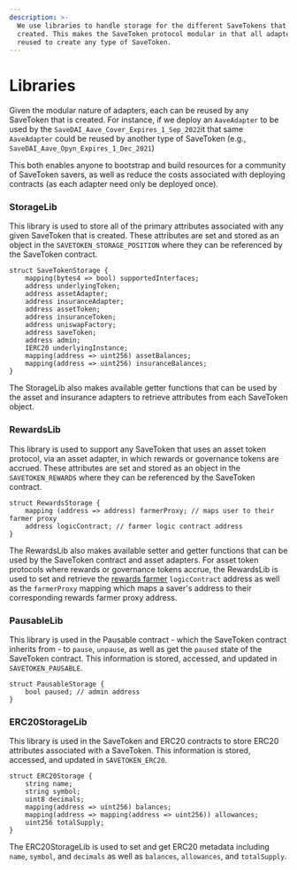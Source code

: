 ```yaml
---
description: >-
  We use libraries to handle storage for the different SaveTokens that are
  created. This makes the SaveToken protocol modular in that all adapters can be
  reused to create any type of SaveToken.
---
```


# Libraries

Given the modular nature of adapters, each can be reused by any SaveToken that is created. For instance, if we deploy an `AaveAdapter` to be used by the `SaveDAI_Aave_Cover_Expires_1_Sep_2022`it that same `AaveAdapter` could be reused by another type of SaveToken \(e.g., `SaveDAI_Aave_Opyn_Expires_1_Dec_2021`\) 

This both enables anyone to bootstrap and build resources for a community of SaveToken savers, as well as reduce the costs associated with deploying contracts \(as each adapter need only be deployed once\).

### StorageLib

This library is used to store all of the primary attributes associated with any given SaveToken that is created. These attributes are set and stored as an object in the `SAVETOKEN_STORAGE_POSITION` where they can be referenced by the SaveToken contract.

```text
struct SaveTokenStorage {
    mapping(bytes4 => bool) supportedInterfaces;
    address underlyingToken;
    address assetAdapter;
    address insuranceAdapter;
    address assetToken;
    address insuranceToken;
    address uniswapFactory;
    address saveToken;
    address admin;
    IERC20 underlyingInstance;
    mapping(address => uint256) assetBalances;
    mapping(address => uint256) insuranceBalances;
}
```

The StorageLib also makes available getter functions that can be used by the asset and insurance adapters to retrieve attributes from each SaveToken object.

### RewardsLib

This library is used to support any SaveToken that uses an asset token protocol, via an asset adapter, in which rewards or governance tokens are accrued. These attributes are set and stored as an object in the `SAVETOKEN_REWARDS`  where they can be referenced by the SaveToken contract.

```text
struct RewardsStorage {
    mapping (address => address) farmerProxy; // maps user to their farmer proxy
    address logicContract; // farmer logic contract address
}
```

The RewardsLib also makes available setter and getter functions that can be used by the SaveToken contract and asset adapters. For asset token protocols where rewards or governance tokens accrue, the RewardsLib is used to set and retrieve the [rewards farmer](https://app.gitbook.com/@savedai-admin/s/savedai/~/drafts/-MYfEsJGt5c2iY-CRuI7/rewards-farmer) `logicContract` address as well as the `farmerProxy` mapping which maps a saver's address to their corresponding rewards farmer proxy address.

### PausableLib

This library is used in the Pausable contract - which the SaveToken contract inherits from - to `pause`, `unpause`, as well as get the `paused` state of the SaveToken contract. This information is stored, accessed, and updated in `SAVETOKEN_PAUSABLE`.

```text
struct PausableStorage {
    bool paused; // admin address
}
```

### ERC20StorageLib

This library is used in the SaveToken and ERC20 contracts to store ERC20 attributes associated with a SaveToken. This information is stored, accessed, and updated in `SAVETOKEN_ERC20`.

```text
struct ERC20Storage {
    string name;
    string symbol;
    uint8 decimals;
    mapping(address => uint256) balances;
    mapping(address => mapping(address => uint256)) allowances;
    uint256 totalSupply;
}
```

The ERC20StorageLib is used to set and get ERC20 metadata including `name`, `symbol`, and `decimals` as well as `balances`, `allowances`, and `totalSupply`.


